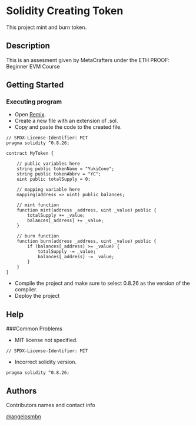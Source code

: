# Solidity Creating Token

This project mint and burn token.

## Description

This is an assesment given by MetaCrafters under the ETH PROOF: Beginner EVM Course

## Getting Started

### Executing program

* Open [Remix](https://remix.ethereum.org/).
* Create a new file with an extension of .sol.
* Copy and paste the code to the created file.
```
// SPDX-License-Identifier: MIT
pragma solidity ^0.8.26;

contract MyToken {

    // public variables here
    string public tokenName = "YukiCone";
    string public tokenAbbrv = "YC";
    uint public totalSupply = 0;

    // mapping variable here
    mapping(address => uint) public balances;

    // mint function
    function mint(address _address, uint _value) public {
        totalSupply += _value;
        balances[_address] += _value;
    }

    // burn function
    function burn(address _address, uint _value) public {
        if (balances[_address] >= _value) {
            totalSupply -= _value;
            balances[_address] -= _value;
        }
    }
}
```
* Compile the project and make sure to select 0.8.26 as the version of the compiler.
* Deploy the project
  
## Help

###Common Problems
* MIT license not specified.
```
// SPDX-License-Identifier: MIT
```
* Incorrect solidity version.
```
pragma solidity ^0.8.26;
```

## Authors

Contributors names and contact info

[@angelosmbn](https://github.com/angelosmbn)

